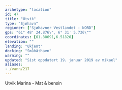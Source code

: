 ```yaml
---
archetype: "location"
id: 47
title: "Utvik"
type: "Sjøhavn"
regioner: ["Sjøhavner Vestlandet - NORD"]
gps: "61° 48' 24.876\", 6° 31' 5.736\""
coordinates: [61.80691,6.51826]
elevation: ""
landing: "Ukjent"
docking: "Småbåthavn"
warning: ""
updated: "Sist oppdatert 19. januar 2019 av mikael"
aliases:
- /vann/217
---
```


Utvik Marina - Mat & bensin
